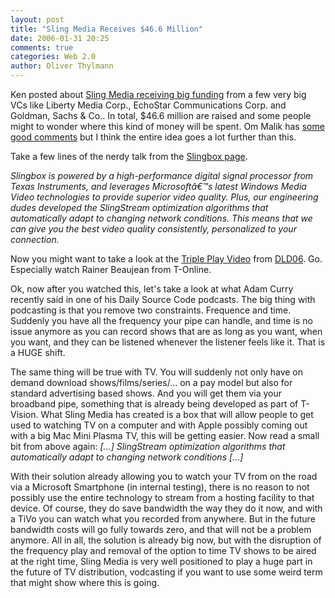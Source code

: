 ```yaml
---
layout: post
title: "Sling Media Receives $46.6 Million"
date: 2006-01-31 20:25
comments: true
categories: Web 2.0
author: Oliver Thylmann
---
```











Ken posted about [Sling Media receiving big funding](http://web.corante.com/editorial/archives/2006/01/sling_media_receives_big_fundi.php) from a few very big VCs like Liberty Media Corp., EchoStar Communications Corp. and Goldman, Sachs &amp; Co.. In total, $46.6 million are raised and some people might to wonder where this kind of money will be spent. Om Malik has [some good comments](http://gigaom.com/2006/01/30/echostar-liberty-media-back-sling/) but I think the entire idea goes a lot further than this.

Take a few lines of the nerdy talk from the [Slingbox page](http://www.slingmedia.com/slingbox/).

*Slingbox is powered by a high-performance digital signal processor from Texas Instruments, and leverages Microsoftâ€™s latest Windows Media Video technologies to provide superior video quality. Plus, our engineering dudes developed the SlingStream optimization algorithms that automatically adapt to changing network conditions. This means that we can give you the best video quality consistently, personalized to your connection.*

Now you might want to take a look at the [Triple Play Video](http://videos.digital-lifestyle-day.com/index.php) from [DLD06](http://www.dld06.com/). Go. Especially watch Rainer Beaujean from T-Online.

Ok, now after you watched this, let's take a look at what Adam Curry recently said in one of his Daily Source Code podcasts. The big thing with podcasting is that you remove two constraints. Frequence and time. Suddenly you have all the frequency your pipe can handle, and time is no issue anymore as you can record shows that are as long as you want, when you want,  and they can be listened whenever the listener feels like it. That is a HUGE shift.

The same thing will be true with TV. You will suddenly not only have on demand download shows/films/series/...  on a pay model but also for standard advertising based shows. And you will get them via your broadband pipe, something that is already being developed as part of T-Vision. What Sling Media has created is a box that will allow people to get used to watching TV on a computer and with Apple possibly coming out with a big Mac Mini Plasma TV, this will be getting easier. Now read a small bit from above again: *[...] SlingStream optimization algorithms that automatically adapt to changing network conditions [...]*

With their solution already allowing you to watch your TV from on the road via a Microsoft Smartphone (in internal testing), there is no reason to not possibly use the entire technology to stream from a hosting facility to that device. Of course, they do save bandwidth the way they do it now, and with a TiVo you can watch what you recorded from anywhere. But in the future bandwidth costs will go fully towards zero, and that will not be a problem anymore. All in all, the solution is already big now, but with the disruption of the frequency play and removal of the option to time TV shows to be aired at the right time, Sling Media is very well positioned to play a huge part in the future of TV distribution, vodcasting if you want to use some weird term that might show where this is going.








